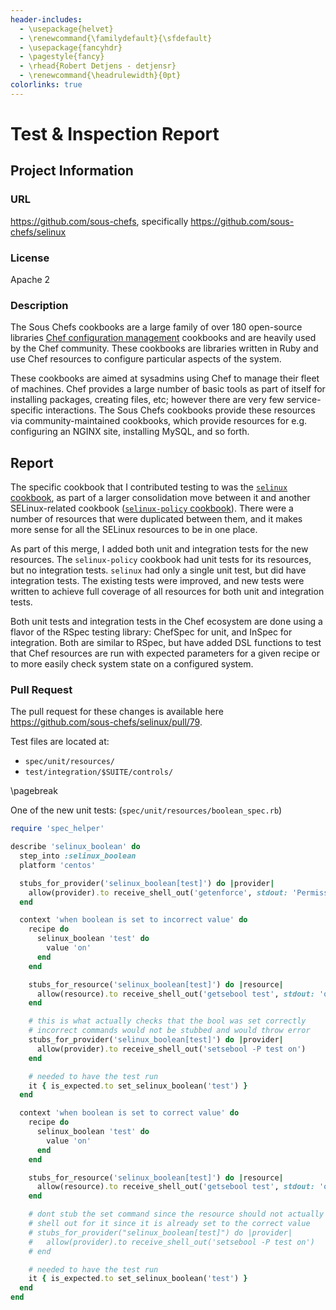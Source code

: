 ```yaml
---
header-includes:
  - \usepackage{helvet}
  - \renewcommand{\familydefault}{\sfdefault}
  - \usepackage{fancyhdr}
  - \pagestyle{fancy}
  - \rhead{Robert Detjens - detjensr}
  - \renewcommand{\headrulewidth}{0pt}
colorlinks: true
---
```


# Test & Inspection Report

## Project Information

### URL

<https://github.com/sous-chefs>, specifically <https://github.com/sous-chefs/selinux>

### License

Apache 2

### Description

The Sous Chefs cookbooks are a large family of over 180 open-source libraries
[Chef configuration management](https://chef.io) cookbooks and are heavily used
by the Chef community. These cookbooks are libraries written in Ruby and use
Chef resources to configure particular aspects of the system.

These cookbooks are aimed at sysadmins using Chef to manage their fleet of
machines. Chef provides a large number of basic tools as part of itself for
installing packages, creating files, etc; however there are very few
service-specific interactions. The Sous Chefs cookbooks provide these resources
via community-maintained cookbooks, which provide resources for e.g. configuring
an NGINX site, installing MySQL, and so forth.

## Report

The specific cookbook that I contributed testing to was the [`selinux`
cookbook](https://github.com/sous-chefs/selinux), as part of a larger
consolidation move between it and another SELinux-related cookbook
([`selinux-policy` cookbook](https://github.com/sous-chefs/selinux)). There were
a number of resources that were duplicated between them, and it makes more sense
for all the SELinux resources to be in one place.

As part of this merge, I added both unit and integration tests for the new
resources. The `selinux-policy` cookbook had unit tests for its resources, but
no integration tests. `selinux` had only a single unit test, but did have
integration tests. The existing tests were improved, and new tests were written
to achieve full coverage of all resources for both unit and integration tests.

Both unit tests and integration tests in the Chef ecosystem are done using a
flavor of the RSpec testing library: ChefSpec for unit, and InSpec for
integration. Both are similar to RSpec, but have added DSL functions to test
that Chef resources are run with expected parameters for a given recipe or to
more easily check system state on a configured system.

### Pull Request

The pull request for these changes is available here <https://github.com/sous-chefs/selinux/pull/79>.

Test files are located at:

  - `spec/unit/resources/`
  - `test/integration/$SUITE/controls/`

\pagebreak

One of the new unit tests: (`spec/unit/resources/boolean_spec.rb`)

```rb
require 'spec_helper'

describe 'selinux_boolean' do
  step_into :selinux_boolean
  platform 'centos'

  stubs_for_provider('selinux_boolean[test]') do |provider|
    allow(provider).to receive_shell_out('getenforce', stdout: 'Permissive')
  end

  context 'when boolean is set to incorrect value' do
    recipe do
      selinux_boolean 'test' do
        value 'on'
      end
    end

    stubs_for_resource('selinux_boolean[test]') do |resource|
      allow(resource).to receive_shell_out('getsebool test', stdout: 'off')
    end

    # this is what actually checks that the bool was set correctly
    # incorrect commands would not be stubbed and would throw error
    stubs_for_provider('selinux_boolean[test]') do |provider|
      allow(provider).to receive_shell_out('setsebool -P test on')
    end

    # needed to have the test run
    it { is_expected.to set_selinux_boolean('test') }
  end

  context 'when boolean is set to correct value' do
    recipe do
      selinux_boolean 'test' do
        value 'on'
      end
    end

    stubs_for_resource('selinux_boolean[test]') do |resource|
      allow(resource).to receive_shell_out('getsebool test', stdout: 'on')
    end

    # dont stub the set command since the resource should not actually
    # shell out for it since it is already set to the correct value
    # stubs_for_provider("selinux_boolean[test]") do |provider|
    #   allow(provider).to receive_shell_out('setsebool -P test on')
    # end

    # needed to have the test run
    it { is_expected.to set_selinux_boolean('test') }
  end
end
```
